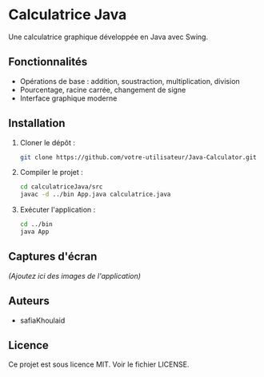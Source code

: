 # Calculatrice Java

Une calculatrice graphique développée en Java avec Swing.

## Fonctionnalités
- Opérations de base : addition, soustraction, multiplication, division
- Pourcentage, racine carrée, changement de signe
- Interface graphique moderne

## Installation
1. Cloner le dépôt :
	```bash
	git clone https://github.com/votre-utilisateur/Java-Calculator.git
	```
2. Compiler le projet :
	```bash
	cd calculatriceJava/src
	javac -d ../bin App.java calculatrice.java
	```
3. Exécuter l'application :
	```bash
	cd ../bin
	java App
	```

## Captures d'écran
*(Ajoutez ici des images de l'application)*

## Auteurs
- safiaKhoulaid

## Licence
Ce projet est sous licence MIT. Voir le fichier LICENSE.
